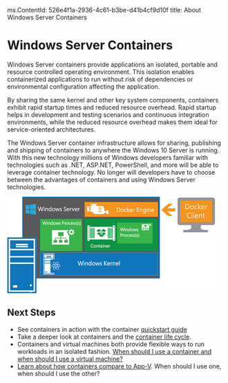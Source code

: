 ﻿ms.ContentId: 526e4f1a-2936-4c61-b3be-d41b4cf9d10f
title: About Windows Server Containers

# Windows Server Containers #

Windows Server containers provide applications an isolated, portable and resource controlled operating environment. This isolation enables containerized applications to run without risk of dependencies or environmental configuration affecting the application.

By sharing the same kernel and other key system components, containers exhibit rapid startup times and reduced resource overhead. Rapid startup helps in development and testing scenarios and continuous integration environments, while the reduced resource overhead makes them ideal for service-oriented architectures.

The Windows Server container infrastructure allows for sharing, publishing and shipping of containers to anywhere the Windows 10 Server is running. With this new technology millions of Windows developers familiar with technologies such as .NET, ASP.NET, PowerShell, and more will be able to leverage container technology. No longer will developers have to choose between the advantages of containers and using Windows Server technologies.

![](media\WindowsServerContainer.png)

## Next Steps

- See containers in action with the container [quickstart guide](..\quick_start\hello_world.md)
- Take a deeper look at containers and the [container life cycle](container_life_cycle.md). 
- Containers and virtual machines both provide flexible ways to run workloads in an isolated fashion. [When should I use a container and when should I use a virtual machine?](containers_vs_VMs.md)
- [Learn about how containers compare to App-V](containers_vs_AppV.md). When should I use one, when should I use the other? 
